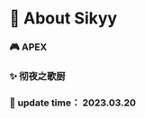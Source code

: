 # :ocean: About Sikyy
         
###   :video_game:       APEX              
###   :sparkles: 彻夜之歌厨
###   :date:             update time： 2023.03.20

<!--
[![Anurag's GitHub stats](https://github-readme-stats.vercel.app/api?username=Sikyy)](https://github.com/anuraghazra/github-readme-stats)
-->
